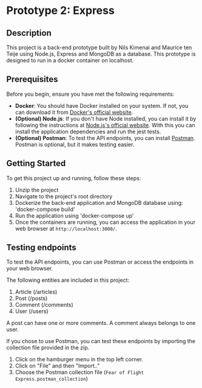 # Prototype 2: Express

## Description

This project is a back-end prototype built by Nils Kimenai and Maurice ten Teije
using Node.js, Express and MongoDB as a database. This prototype is designed to run in
a docker container on localhost.

## Prerequisites

Before you begin, ensure you have met the following requirements:

- **Docker**: You should have Docker installed on your system. If not, you can
  download it from
  [Docker's official website](https://www.docker.com/products/docker-desktop/).
- **(Optional) Node.js**: If you don't have Node installed, you can install it by following
  the instructions at
  [Node.js's official website](https://nodejs.org/en).
  With this you can install the application dependencies and run the jest tests.
- **(Optional) Postman**: To test the API endpoints, you can install
  [Postman](https://www.postman.com/downloads/). Postman is optional, but it
  makes testing easier.

## Getting Started

To get this project up and running, follow these steps:

1. Unzip the project
2. Navigate to the project's root directory
3. Dockerize the back-end application and MongoDB database using: 'docker-compose
   build'
4. Run the application using 'docker-compose up'
5. Once the containers are running, you can access the application in your web
   browser at `http://localhost:3000/`.

## Testing endpoints

To test the API endpoints, you can use Postman or access the endpoints in your
web browser.

The following entities are included in this project:

1. Article (/articles)
2. Post (/posts)
3. Comment (/comments)
4. User (/users)

A post can have one or more comments. A comment always belongs to one user.

If you chose to use Postman, you can test these endpoints by importing the
collection file provided in the zip.

1. Click on the hamburger menu in the top left corner.
2. Click on "File" and then "Import.."
3. Choose the Postman collection file (`Fear of Flight Express.postman_collection`)
